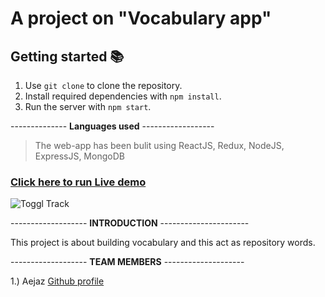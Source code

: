 # A project on "Vocabulary app"
## Getting started 📚
1) Use `git clone` to clone the repository.
2) Install required dependencies with `npm install`.
3) Run the server with `npm start`.

-------------- **Languages used** ------------------

> The web-app has been bulit using ReactJS, Redux, NodeJS, ExpressJS, MongoDB



### [Click here to run Live demo](https://vocab-app-aejaz1995.vercel.app/)

![Toggl Track](https://i.imgur.com/fH8j32z.png)


------------------- **INTRODUCTION** ---------------------- 

This project is about building vocabulary and this act as repository words. 


------------------- **TEAM MEMBERS** --------------------


1.) Aejaz [Github profile](https://github.com/aejaz1995)





